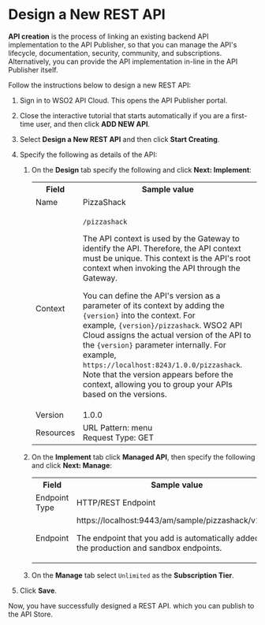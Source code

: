 # Design a New REST API

**API creation** is the process of linking an existing backend API implementation to the API Publisher, so that you can manage the API's lifecycle, documentation, security, community, and subscriptions. Alternatively, you can provide the API implementation in-line in the API Publisher itself.

Follow the instructions below to design a new REST API:

1. Sign in to WSO2 API Cloud. This opens the API Publisher portal.

2. Close the interactive tutorial that starts automatically if you are
    a first-time user, and then click **ADD NEW API**.

3. Select **Design a New REST API** and then click **Start Creating**. 

4. Specify the following as details of the API:

    1. On the **Design** tab specify the following and click **Next: Implement**:  
    
        <table><colgroup> <col/> <col/> <col/> </colgroup><tbody><tr><th colspan="2" >Field</th><th >Sample value</th></tr><tr><td colspan="2" class="confluenceTd">Name</td><td class="confluenceTd">PizzaShack</td></tr><tr><td colspan="2" class="confluenceTd">Context</td><td class="confluenceTd"><div class="content-wrapper"><p><code>/pizzashack</code></p><div><div class="confluence-information-macro-body"><p>The API context is used by the Gateway to identify the API. Therefore, the API context must be unique. This context is the API's root context when invoking the API through the Gateway.</p></div><div class="confluence-information-macro confluence-information-macro-tip"><span class="aui-icon aui-icon-small aui-iconfont-approve confluence-information-macro-icon"></span><div class="confluence-information-macro-body"><p>You can define the API's version as a parameter of its context by adding the <code>{version}</code> into the context. For example, <code>{version}/pizzashack</code>. WSO2 API Cloud assigns the actual version of the API to the <code>{version}</code> parameter internally. For example, <code>https://localhost:8243/1.0.0/pizzashack</code>. Note that the version appears before the context, allowing you to group your APIs based on the versions.</p></div></div></div></div></td></tr><tr><td colspan="2" class="confluenceTd">Version</td><td colspan="1" class="confluenceTd">1.0.0</td></tr><tr><td colspan="2" class="confluenceTd">Resources</td><td colspan="1" class="confluenceTd">URL Pattern: menu<br/>Request Type: GET</td></tr></tbody></table>
        
    2. On the **Implement** tab click **Managed API**, then specify the following and click **Next: Manage**:
        <table><colgroup> <col/> <col/> <col/> </colgroup><tbody><tr><th colspan="2" >Field</th><th >Sample value</th></tr><tr><td colspan="2" class="confluenceTd">Endpoint Type</td><td colspan="1" class="confluenceTd">HTTP/REST Endpoint</td></tr><tr><td colspan="2" class="confluenceTd">Endpoint</td><td colspan="1" rel="nofollow">https://localhost:9443/am/sample/pizzashack/v1/api/</a></p><p>The endpoint that you add is automatically added as the production and sandbox endpoints.</p></td></tr></tbody></table>

    3. On the **Manage** tab select `Unlimited` as the **Subscription Tier**. 
     

5.  Click **Save**.     


Now, you have successfully designed a REST API. which you can publish to the API Store.


       
